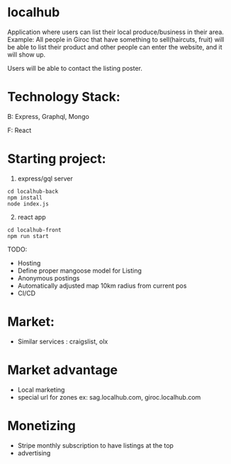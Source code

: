 # localhub 

Application where users can list their local produce/business in their area. Example: All people in Giroc that have something to sell(haircuts, fruit) will be able to list their product and other people can enter the website, and it will show up.

Users will be able to contact the listing poster.

# Technology Stack: 

B: Express, Graphql, Mongo

F: React

# Starting project:

1. express/gql server

```
cd localhub-back
npm install
node index.js
```
2. react app

```
cd localhub-front
npm run start
```

TODO:
- Hosting
- Define proper mangoose model for Listing
- Anonymous postings
- Automatically adjusted map 10km radius from current pos
- CI/CD


# Market: 

- Similar services : craigslist, olx

# Market advantage

- Local marketing
- special url for zones ex: sag.localhub.com, giroc.localhub.com

# Monetizing

- Stripe monthly subscription to have listings at the top 
- advertising

 
